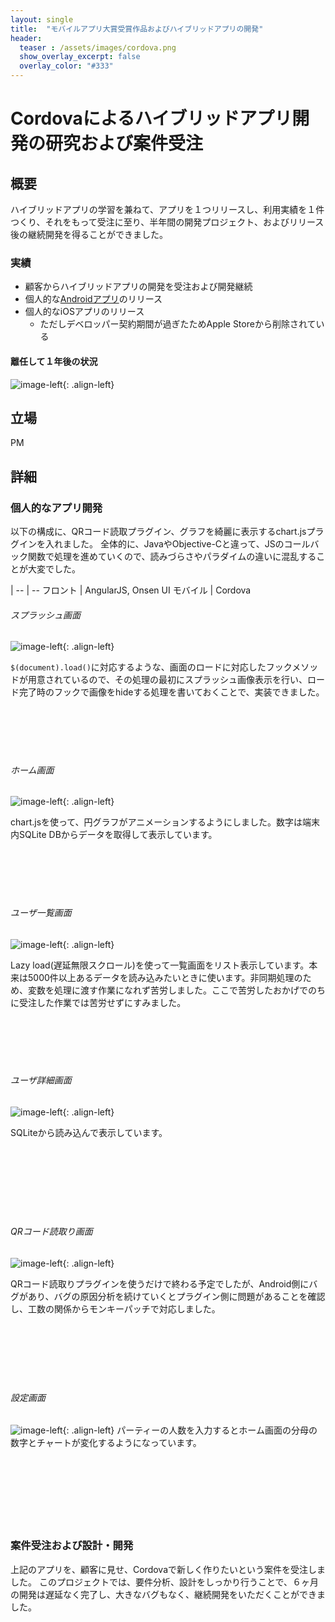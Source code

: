 ```yaml
---
layout: single
title:  "モバイルアプリ大賞受賞作品およびハイブリッドアプリの開発"
header:
  teaser : /assets/images/cordova.png
  show_overlay_excerpt: false
  overlay_color: "#333"
---
```


# Cordovaによるハイブリッドアプリ開発の研究および案件受注

## 概要

ハイブリッドアプリの学習を兼ねて、アプリを１つリリースし、利用実績を１件つくり、それをもって受注に至り、半年間の開発プロジェクト、およびリリース後の継続開発を得ることができました。

### 実績

* 顧客からハイブリッドアプリの開発を受注および開発継続
* 個人的な[Androidアプリ](https://play.google.com/store/apps/details?id=com.naoki.zukan&hl=ja)のリリース
* 個人的なiOSアプリのリリース
  * ただしデベロッパー契約期間が過ぎたためApple Storeから削除されている

#### 離任して１年後の状況

![image-left](/assets/images/hybrid_app.png){: .align-left}


## 立場

PM

## 詳細

### 個人的なアプリ開発

以下の構成に、QRコード読取プラグイン、グラフを綺麗に表示するchart.jsプラグインを入れました。
全体的に、JavaやObjective-Cと違って、JSのコールバック関数で処理を進めていくので、読みづらさやパラダイムの違いに混乱することが大変でした。

|
-- | --
フロント | AngularJS, Onsen UI
モバイル | Cordova


###### スプラッシュ画面
![image-left](/assets/images/cordova-01splash.jpg){: .align-left}

`$(document).load()`に対応するような、画面のロードに対応したフックメソッドが用意されているので、その処理の最初にスプラッシュ画像表示を行い、ロード完了時のフックで画像をhideする処理を書いておくことで、実装できました。
<br><br><br><br><br><br>


###### ホーム画面
![image-left](/assets/images/cordova-02home.jpg){: .align-left}

chart.jsを使って、円グラフがアニメーションするようにしました。数字は端末内SQLite DBからデータを取得して表示しています。
<br><br><br><br><br><br>


###### ユーザ一覧画面
![image-left](/assets/images/cordova-03index.jpg){: .align-left}

Lazy load(遅延無限スクロール)を使って一覧画面をリスト表示しています。本来は5000件以上あるデータを読み込みたいときに使います。非同期処理のため、変数を処理に渡す作業になれず苦労しました。ここで苦労したおかげでのちに受注した作業では苦労せずにすみました。
<br><br><br><br><br><br>


###### ユーザ詳細画面
![image-left](/assets/images/cordova-04show.jpg){: .align-left}

SQLiteから読み込んで表示しています。
<br><br><br><br><br><br><br><br>


###### QRコード読取り画面
![image-left](/assets/images/cordova-05qr.jpg){: .align-left}

QRコード読取りプラグインを使うだけで終わる予定でしたが、Android側にバグがあり、バグの原因分析を続けていくとプラグイン側に問題があることを確認し、工数の関係からモンキーパッチで対応しました。
<br><br><br><br><br><br><br>


###### 設定画面
![image-left](/assets/images/cordova-06setting.jpg){: .align-left}
パーティーの人数を入力するとホーム画面の分母の数字とチャートが変化するようになっています。
<br><br><br><br><br><br><br><br>



### 案件受注および設計・開発

上記のアプリを、顧客に見せ、Cordovaで新しく作りたいという案件を受注しました。
このプロジェクトでは、要件分析、設計をしっかり行うことで、６ヶ月の開発は遅延なく完了し、大きなバグもなく、継続開発をいただくことができました。
